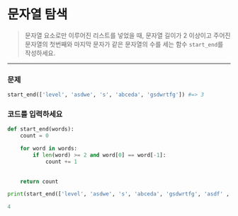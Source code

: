 # 문자열 탐색

> 문자열 요소로만 이루어진 리스트를 넣었을 때, 문자열 길이가 2 이상이고 주어진 문자열의 첫번째와 마지막 문자가 같은 문자열의 수를 세는 함수 `start_end`를 작성하세요.

---

### 문제

```python
start_end(['level', 'asdwe', 's', 'abceda', 'gsdwrtfg']) #=> 3
```

### 코드를 입력하세요
```python
def start_end(words):
    count = 0

    for word in words:
        if len(word) >= 2 and word[0] == word[-1]:
            count += 1
        
        
    return count

print(start_end(['level', 'asdwe', 's', 'abceda', 'gsdwrtfg', 'asdf' , '111']))

4
```